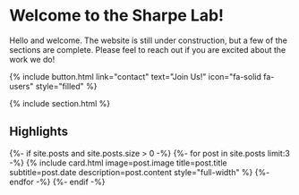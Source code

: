 ---
---

# Welcome to the Sharpe Lab!

Hello and welcome. The website is still under construction, but a few of the sections are complete. Please feel to reach out if you are excited about the work we do!

{%
  include button.html
  link="contact"
  text="Join Us!"
  icon="fa-solid fa-users"
  style="filled"
%}

{% include section.html %}

## Highlights

{%- if site.posts and site.posts.size > 0 -%}
  {%- for post in site.posts limit:3 -%}
    {%
      include card.html
      image=post.image
      title=post.title
      subtitle=post.date
      description=post.content
      style="full-width"
    %}
  {%- endfor -%}
{%- endif -%}